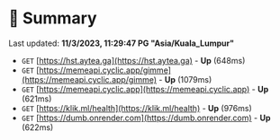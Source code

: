 # 📖 Summary
Last updated: **11/3/2023, 11:29:47 PG "Asia/Kuala_Lumpur"**

- `GET` [https://hst.aytea.ga](https://hst.aytea.ga) - **Up** (648ms)
- `GET` [https://memeapi.cyclic.app/gimme](https://memeapi.cyclic.app/gimme) - **Up** (1079ms)
- `GET` [https://memeapi.cyclic.app](https://memeapi.cyclic.app) - **Up** (621ms)
- `GET` [https://klik.ml/health](https://klik.ml/health) - **Up** (976ms)
- `GET` [https://dumb.onrender.com](https://dumb.onrender.com) - **Up** (622ms)
